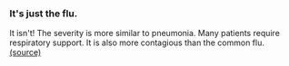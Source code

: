 ### It's just the flu.

It isn't! The severity is more similar to pneumonia. Many patients require respiratory support. It is also more contagious than the common flu. [(source)](https://www.ncbi.nlm.nih.gov/pubmed/32064853)